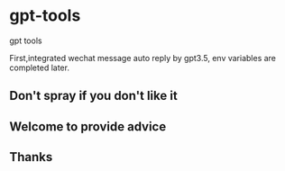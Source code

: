 # gpt-tools
gpt tools

First,integrated wechat message auto reply by gpt3.5, env variables are completed later.


## Don't spray if you don't like it
## Welcome to provide advice
## Thanks

